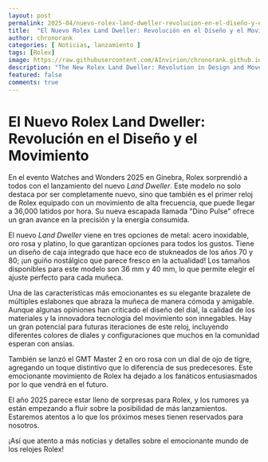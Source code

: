 ```yaml
---
layout: post
permalink: 2025-04/nuevo-rolex-land-dweller-revolucion-en-el-diseño-y-el-movimiento
title:  "El Nuevo Rolex Land Dweller: Revolución en el Diseño y el Movimiento"
author: chronorank
categories: [ Noticias, lanzamiento ]
tags: [Rolex]
image: https://raw.githubusercontent.com/AInvirion/chronorank.github.io/master/images/posts/20250410104008.png
description: "The New Rolex Land Dweller: Revolution in Design and Movement"
featured: false
comments: true
---
```

# El Nuevo Rolex Land Dweller: Revolución en el Diseño y el Movimiento

En el evento Watches and Wonders 2025 en Ginebra, Rolex sorprendió a todos con el lanzamiento del nuevo *Land Dweller*. Este modelo no solo destaca por ser completamente nuevo, sino que también es el primer reloj de Rolex equipado con un movimiento de alta frecuencia, que puede llegar a 36,000 latidos por hora. Su nueva escapada llamada "Dino Pulse" ofrece un gran avance en la precisión y la energía consumida.

El nuevo *Land Dweller* viene en tres opciones de metal: acero inoxidable, oro rosa y platino, lo que garantizan opciones para todos los gustos. Tiene un diseño de caja integrado que hace eco de stukneados de los años 70 y 80; ¡un guiño nostálgico que parece fresco en la actualidad! Los tamaños disponibles para este modelo son 36 mm y 40 mm, lo que permite elegir el ajuste perfecto para cada muñeca.

Una de las características más emocionantes es su elegante brazalete de múltiples eslabones que abraza la muñeca de manera cómoda y amigable. Aunque algunas opiniones han criticado el diseño del dial, la calidad de los materiales y la innovadora tecnología del movimiento son innegables. Hay un gran potencial para futuras iteraciones de este reloj, incluyendo diferentes colores de diales y configuraciones que muchos en la comunidad esperan con ansias.

También se lanzó el GMT Master 2 en oro rosa con un dial de ojo de tigre, agregando un toque distintivo que lo diferencia de sus predecesores. Este emocionante movimiento de Rolex ha dejado a los fanáticos entusiasmados por lo que vendrá en el futuro.

El año 2025 parece estar lleno de sorpresas para Rolex, y los rumores ya están empezando a fluir sobre la posibilidad de más lanzamientos. Estaremos atentos a lo que los próximos meses tienen reservados para nosotros. 

¡Así que atento a más noticias y detalles sobre el emocionante mundo de los relojes Rolex!  
